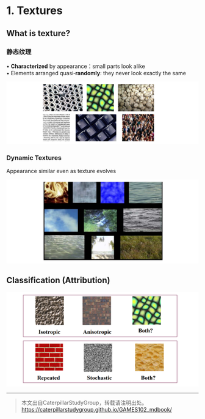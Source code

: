 # 1. Textures    


## What is texture?    

### 静态纹理

• **Characterized** by appearance：small parts look alike   
• Elements arranged quasi‐**randomly**: they never look exactly the same         

![](../assets/合成8.png) 

### Dynamic Textures    

Appearance similar even as texture evolves    

![](../assets/合成11.png) 


## Classification (Attribution)   

![](../assets/合成12.png) 

---  

> 本文出自CaterpillarStudyGroup，转载请注明出处。
https://caterpillarstudygroup.github.io/GAMES102_mdbook/

